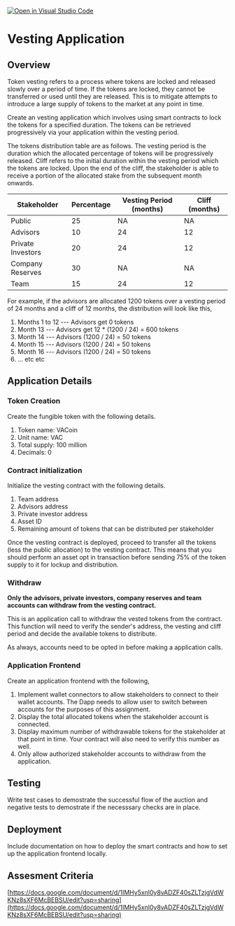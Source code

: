 [![Open in Visual Studio Code](https://classroom.github.com/assets/open-in-vscode-c66648af7eb3fe8bc4f294546bfd86ef473780cde1dea487d3c4ff354943c9ae.svg)](https://classroom.github.com/online_ide?assignment_repo_id=8888711&assignment_repo_type=AssignmentRepo)
# Vesting Application

## Overview

Token vesting refers to a process where tokens are locked and released slowly over a period of time. If the tokens are locked, they cannot be transferred or used until they are released. This is to mitigate attempts to introduce a large supply of tokens to the market at any point in time.

Create an vesting application which involves using smart contracts to lock the tokens for a specified duration. The tokens can be retrieved progressively via your application within the vesting period.

The tokens distribution table are as follows. The vesting period is the duration which the allocated percentage of tokens will be progressively released. Cliff refers to the initial duration within the vesting period which the tokens are locked. Upon the end of the cliff, the stakeholder is able to receive a portion of the allocated stake from the subsequent month onwards.

| Stakeholder           | Percentage    | Vesting Period (months)   | Cliff (months)    | 
| --------------------- | ------------- | ------------------------- | ----------------- |
| Public				| 25		    | NA                        | NA                |
| Advisors				| 10 			| 24                        | 12                |
| Private Investors 	| 20 			| 24                        | 12                |
| Company Reserves	    | 30			| NA                        | NA                |
| Team				    | 15			| 24                        | 12                |

For example, if the advisors are allocated 1200 tokens over a vesting period of 24 months and a cliff of 12 months, the distribution will look like this,

1. Months 1 to 12 --- Advisors get 0 tokens
2. Month 13 --- Advisors get 12 * (1200 / 24) = 600 tokens
3. Month 14 --- Advisors (1200 / 24) = 50 tokens
4. Month 15 --- Advisors (1200 / 24) = 50 tokens
5. Month 16 --- Advisors (1200 / 24) = 50 tokens
6. ... etc etc

## Application Details

### Token Creation
Create the fungible token with the following details.

1. Token name: VACoin
2. Unit name: VAC
3. Total supply: 100 million
4. Decimals: 0

### Contract initialization
Initialize the vesting contract with the following details.

1. Team address
2. Advisors address
3. Private investor address
4. Asset ID
5. Remaining amount of tokens that can be distributed per stakeholder

Once the vesting contract is deployed, proceed to transfer all the tokens (less the public allocation) to the vesting contract. This means that you should perform an asset opt in transaction before sending 75% of the token supply to it for lockup and distribution. 

### Withdraw
**Only the advisors, private investors, company reserves and team accounts can withdraw from the vesting contract.**

This is an application call to withdraw the vested tokens from the contract. This function will need to verify the sender's address, the vesting and cliff period and decide the available tokens to distribute.

As always, accounts need to be opted in before making a application calls.

### Application Frontend
Create an application frontend with the following,

1. Implement wallet connectors to allow stakeholders to connect to their wallet accounts. The Dapp needs to allow user to switch between accounts for the purposes of this assignment.
2. Display the total allocated tokens when the stakeholder account is connected.
3. Display maximum number of withdrawable tokens for the stakeholder at that point in time. Your contract will also need to verify this number as well.
4. Only allow authorized stakeholder accounts to withdraw from the application.

## Testing
Write test cases to demostrate the successful flow of the auction and negative tests to demostrate if the necesssary checks are in place.

## Deployment
Include documentation on how to deploy the smart contracts and how to set up the application frontend locally.

## Assesment Criteria
[https://docs.google.com/document/d/1IMHy5xnl0y8vADZF40sZLTzjgVdWKNz8sXF6McBEBSU/edit?usp=sharing](https://docs.google.com/document/d/1IMHy5xnl0y8vADZF40sZLTzjgVdWKNz8sXF6McBEBSU/edit?usp=sharing)
